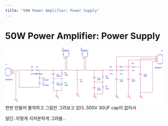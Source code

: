 ```yaml
---
title: "50W Power Amplifier: Power Supply"
---
```

# 50W Power Amplifier: Power Supply

![image](/assets/images/f69c03b224d45658846897b2416404a3.png)
한번 만들어 볼까하고 그림만 그려보고 있다..500V 30UF cap이 없어서 

일단..이렇게 지저분하게 그려봄..


